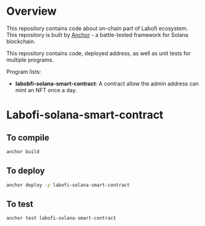 # Overview
This repository contains code about on-chain part of Labofi ecosystem. This repository is built by [Anchor](https://www.anchor-lang.com/https://www.anchor-lang.com/) - a battle-tested framework for Solana blockchain.

This repository contains code, deployed address, as well as unit tests for multiple programs.

Program lists:
- <b>labobfi-solana-smart-contract</b>: A contract allow the admin address can mint an NFT once a day.

# Labofi-solana-smart-contract
## To compile
```bash
anchor build
```
## To deploy
```bash
anchor deploy -p labofi-solana-smart-contract
```
## To test
```
anchor test labofi-solana-smart-contract  
```

